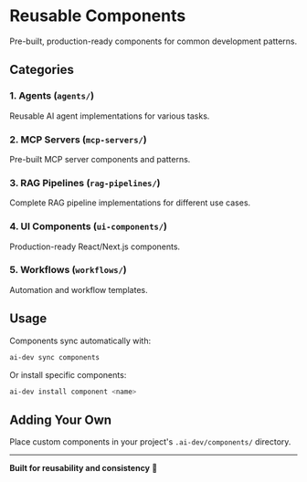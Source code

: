# Reusable Components

Pre-built, production-ready components for common development patterns.

## Categories

### 1. Agents (`agents/`)
Reusable AI agent implementations for various tasks.

### 2. MCP Servers (`mcp-servers/`)
Pre-built MCP server components and patterns.

### 3. RAG Pipelines (`rag-pipelines/`)
Complete RAG pipeline implementations for different use cases.

### 4. UI Components (`ui-components/`)
Production-ready React/Next.js components.

### 5. Workflows (`workflows/`)
Automation and workflow templates.

## Usage

Components sync automatically with:
```bash
ai-dev sync components
```

Or install specific components:
```bash
ai-dev install component <name>
```

## Adding Your Own

Place custom components in your project's `.ai-dev/components/` directory.

---

**Built for reusability and consistency** 🔧
